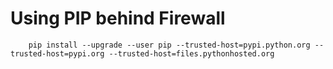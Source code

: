 # Using PIP behind Firewall

        pip install --upgrade --user pip --trusted-host=pypi.python.org --trusted-host=pypi.org --trusted-host=files.pythonhosted.org

